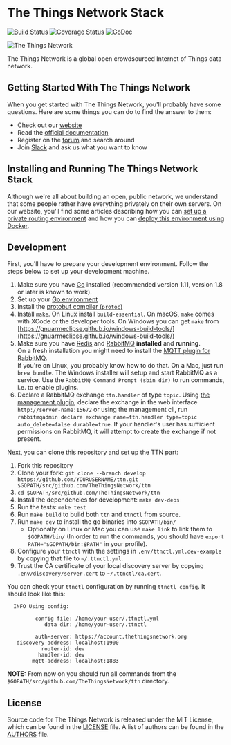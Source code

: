 # The Things Network Stack

[![Build Status](https://travis-ci.org/TheThingsNetwork/ttn.svg?branch=master)](https://travis-ci.org/TheThingsNetwork/ttn) [![Coverage Status](https://coveralls.io/repos/github/TheThingsNetwork/ttn/badge.svg?branch=master)](https://coveralls.io/github/TheThingsNetwork/ttn?branch=master) [![GoDoc](https://godoc.org/github.com/TheThingsNetwork/ttn?status.svg)](https://godoc.org/github.com/TheThingsNetwork/ttn)

![The Things Network](https://thethings.blob.core.windows.net/ttn/logo.svg)

The Things Network is a global open crowdsourced Internet of Things data network.

## Getting Started With The Things Network

When you get started with The Things Network, you'll probably have some questions. Here are some things you can do to find the answer to them:

- Check out our [website](https://www.thethingsnetwork.org/)
- Read the [official documentation](https://www.thethingsnetwork.org/docs/)
- Register on the [forum](https://www.thethingsnetwork.org/forum/) and search around
- Join [Slack](https://slack.thethingsnetwork.org) and ask us what you want to know

## Installing and Running The Things Network Stack

Although we're all about building an open, public network, we understand that some people rather have everything privately on their own servers. On our website, you'll find some articles describing how you can [set up a private routing environment](https://www.thethingsnetwork.org/article/setting-up-a-private-routing-environment) and how you can [deploy this environment using Docker](https://www.thethingsnetwork.org/article/deploying-a-private-routing-environment-with-docker-compose).

## Development

First, you'll have to prepare your development environment. Follow the steps below to set up your development machine.

1. Make sure you have [Go](https://golang.org) installed (recommended version 1.11, version 1.8 or later is known to work).
2. Set up your [Go environment](https://golang.org/doc/code.html#GOPATH)
3. Install the [protobuf compiler (`protoc`)](https://github.com/google/protobuf/releases)
4. Install `make`. On Linux install `build-essential`. On macOS, `make` comes with XCode or the developer tools. On Windows you can get `make` from [https://gnuarmeclipse.github.io/windows-build-tools/](https://gnuarmeclipse.github.io/windows-build-tools/)
5. Make sure you have [Redis](http://redis.io/download) and [RabbitMQ](https://www.rabbitmq.com/download.html) **installed** and **running**.  
  On a fresh installation you might need to install the [MQTT plugin for RabbitMQ](https://www.rabbitmq.com/mqtt.html).  
  If you're on Linux, you probably know how to do that. On a Mac, just run `brew bundle`. The Windows installer will setup and start RabbitMQ as a service. Use the `RabbitMQ Command Prompt (sbin dir)` to run commands, i.e. to enable plugins.
6. Declare a RabbitMQ exchange `ttn.handler` of type `topic`. Using [the management plugin](http://www.rabbitmq.com/management.html), declare the exchange in the web interface `http://server-name:15672` or using the management cli, run `rabbitmqadmin declare exchange name=ttn.handler type=topic auto_delete=false durable=true`. If your handler's user has sufficient permissions on RabbitMQ, it will attempt to create the exchange if not present.

Next, you can clone this repository and set up the TTN part:

1. Fork this repository
2. Clone your fork: `git clone --branch develop https://github.com/YOURUSERNAME/ttn.git $GOPATH/src/github.com/TheThingsNetwork/ttn`
3. `cd $GOPATH/src/github.com/TheThingsNetwork/ttn`
4. Install the dependencies for development: `make dev-deps`
5. Run the tests: `make test`
6. Run `make build` to build both `ttn` and `ttnctl` from source. 
7. Run `make dev` to install the go binaries into `$GOPATH/bin/`
    * Optionally on Linux or Mac you can use `make link` to link them to `$GOPATH/bin/` (In order to run the commands, you should have `export PATH="$GOPATH/bin:$PATH"` in your profile).
8. Configure your `ttnctl` with the settings in `.env/ttnctl.yml.dev-example` by copying that file to `~/.ttnctl.yml`.
9. Trust the CA certificate of your local discovery server by copying `.env/discovery/server.cert` to `~/.ttnctl/ca.cert`.

You can check your `ttnctl` configuration by running `ttnctl config`. It should look like this:

```
  INFO Using config:

         config file: /home/your-user/.ttnctl.yml
            data dir: /home/your-user/.ttnctl

         auth-server: https://account.thethingsnetwork.org
   discovery-address: localhost:1900
           router-id: dev
          handler-id: dev
        mqtt-address: localhost:1883
```

**NOTE:** From now on you should run all commands from the `$GOPATH/src/github.com/TheThingsNetwork/ttn` directory.

## License

Source code for The Things Network is released under the MIT License, which can be found in the [LICENSE](LICENSE) file. A list of authors can be found in the [AUTHORS](AUTHORS) file.
